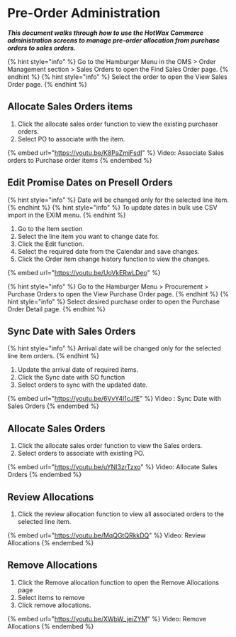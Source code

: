 # Pre-Order Administration

_**This document walks through how to use the HotWax Commerce administration  screens to manage pre-order allocation from purchase orders to sales orders.**_

{% hint style="info" %}
 Go to  the Hamburger Menu in the OMS > Order Management section > Sales Orders to open the Find Sales Order page.
{% endhint %}
{% hint style="info" %}
  Select the order to open the View Sales Order page.
{% endhint %}

## Allocate Sales Orders items

1. Click the allocate sales order function to view the existing purchaser orders.
2. Select PO to associate with the item.

{% embed url="https://youtu.be/K8PaZmiFsdI" %}
Video: Associate Sales orders to Purchase order items
{% endembed %}

## Edit Promise Dates on Presell Orders
{% hint style="info" %}
Date will be changed only for the selected line item.
{% endhint %}
{% hint style="info" %}
To update dates in bulk use CSV import in the EXIM menu.
{% endhint %}

1. Go to the Item section
2. Select the line item you want to change date for.
3. Click the Edit function.
4. Select the required date from the Calendar and save changes.
5. Click the Order item change history function to view the changes.

{% embed url="https://youtu.be/UoVkERwLDeo" %}

{% hint style="info" %}
Go to the Hamburger Menu > Procurement > Purchase Orders to open the View Purchase Order page.
{% endhint %}
{% hint style="info" %}
Select desired purchase order to open the Purchase Order Detail page.
{% endhint %}

## Sync Date with Sales Orders

{% hint style="info" %}
Arrival date will be changed only for the selected line item orders.&#x20;
{% endhint %}

1. Update the arrival date of required items.
2. Click the Sync date with SO function
3. Select orders to sync with the updated date.&#x20;

{% embed url="https://youtu.be/6VvY4l1cJfE" %}
Video : Sync Date with Sales Orders
{% endembed %}

## Allocate Sales Orders

1. Click the allocate sales order function to view the Sales orders.
2. Select orders to associate with existing PO.

{% embed url="https://youtu.be/uYNI3zrTzxo" %}
Video: Allocate Sales Orders
{% endembed %}

## Review Allocations

1. Click the review allocation function to view all associated orders to the selected line item.

{% embed url="https://youtu.be/MqQGtQRkkDQ" %}
Video: Review Allocations
{% endembed %}

## Remove Allocations

1. Click the Remove allocation function to open the Remove Allocations page
2. Select items to remove
3. Click remove allocations.

{% embed url="https://youtu.be/XWbW_jeiZYM" %}
Video: Remove Allocations
{% endembed %}
